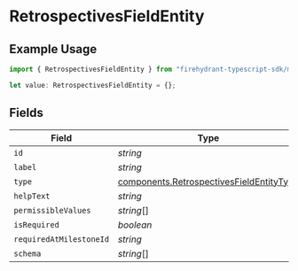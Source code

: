 # RetrospectivesFieldEntity

## Example Usage

```typescript
import { RetrospectivesFieldEntity } from "firehydrant-typescript-sdk/models/components";

let value: RetrospectivesFieldEntity = {};
```

## Fields

| Field                                                                                                | Type                                                                                                 | Required                                                                                             | Description                                                                                          |
| ---------------------------------------------------------------------------------------------------- | ---------------------------------------------------------------------------------------------------- | ---------------------------------------------------------------------------------------------------- | ---------------------------------------------------------------------------------------------------- |
| `id`                                                                                                 | *string*                                                                                             | :heavy_minus_sign:                                                                                   | N/A                                                                                                  |
| `label`                                                                                              | *string*                                                                                             | :heavy_minus_sign:                                                                                   | N/A                                                                                                  |
| `type`                                                                                               | [components.RetrospectivesFieldEntityType](../../models/components/retrospectivesfieldentitytype.md) | :heavy_minus_sign:                                                                                   | N/A                                                                                                  |
| `helpText`                                                                                           | *string*                                                                                             | :heavy_minus_sign:                                                                                   | N/A                                                                                                  |
| `permissibleValues`                                                                                  | *string*[]                                                                                           | :heavy_minus_sign:                                                                                   | N/A                                                                                                  |
| `isRequired`                                                                                         | *boolean*                                                                                            | :heavy_minus_sign:                                                                                   | N/A                                                                                                  |
| `requiredAtMilestoneId`                                                                              | *string*                                                                                             | :heavy_minus_sign:                                                                                   | N/A                                                                                                  |
| `schema`                                                                                             | *string*[]                                                                                           | :heavy_minus_sign:                                                                                   | N/A                                                                                                  |